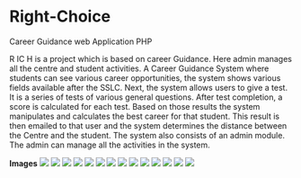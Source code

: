 # Right-Choice
Career Guidance web Application PHP 

R IC H is a project which is based on career Guidance. Here admin manages all 
the centre and student activities. A Career Guidance System where students can 
see various career opportunities, the system shows various fields available after 
the SSLC. Next, the system allows users to give a test. It is a series of tests of 
various general questions. After test completion, a score is calculated for each test. 
Based on those results the system manipulates and calculates the best career for 
that student. This result is then emailed to that user and the system determines the 
distance between the Centre and the student. The system also consists of an admin 
module. The admin can manage all the activities in the system.

<b>Images</b>
<img src="https://github.com/pavankumar556/Right-Choice/blob/main/photos/p1.png"/>
<img src="https://github.com/ritheshjaston/Right-Choice/blob/master/photos/p2.png"/>
<img src="https://github.com/ritheshjaston/Right-Choice/blob/master/photos/p3.png"/>
<img src="https://github.com/ritheshjaston/Right-Choice/blob/master/photos/p4.png"/>
<img src="https://github.com/ritheshjaston/Right-Choice/blob/master/photos/p5.png"/>
<img src="https://github.com/ritheshjaston/Right-Choice/blob/master/photos/p6.png"/>
<img src="https://github.com/ritheshjaston/Right-Choice/blob/master/photos/p7.png"/>
<img src="https://github.com/ritheshjaston/Right-Choice/blob/master/photos/p8.png"/>
<img src="https://github.com/ritheshjaston/Right-Choice/blob/master/photos/p9.png"/>
<img src="https://github.com/ritheshjaston/Right-Choice/blob/master/photos/p10.png"/>
<img src="https://github.com/ritheshjaston/Right-Choice/blob/master/photos/p11.png"/>
<img src="https://github.com/ritheshjaston/Right-Choice/blob/master/photos/p12.png"/>
<img src="https://github.com/ritheshjaston/Right-Choice/blob/master/photos/p13.png"/>
<img src="https://github.com/ritheshjaston/Right-Choice/blob/master/photos/p14.png"/>
